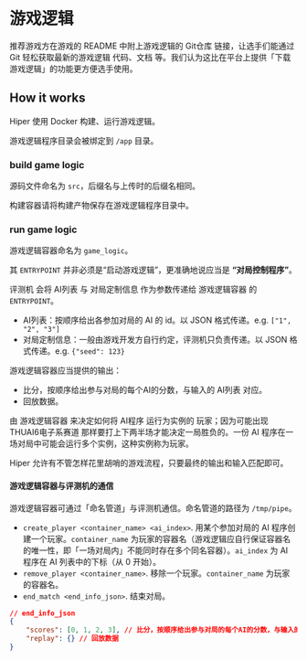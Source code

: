 # 游戏逻辑

推荐游戏方在游戏的 README 中附上游戏逻辑的 Git仓库 链接，让选手们能通过 Git 轻松获取最新的游戏逻辑 代码、文档 等。我们认为这比在平台上提供「下载游戏逻辑」的功能更方便选手使用。

## How it works

Hiper 使用 Docker 构建、运行游戏逻辑。

游戏逻辑程序目录会被绑定到 `/app` 目录。

### build game logic

源码文件命名为 `src`，后缀名与上传时的后缀名相同。

构建容器请将构建产物保存在游戏逻辑程序目录中。

### run game logic

游戏逻辑容器命名为 `game_logic`。

其 `ENTRYPOINT` 并非必须是“启动游戏逻辑”，更准确地说应当是 **“对局控制程序”**。

评测机 会将 AI列表 与 对局定制信息 作为参数传递给 游戏逻辑容器 的 `ENTRYPOINT`。

- AI列表：按顺序给出各参加对局的 AI 的 id。以 JSON 格式传递。e.g. `["1", "2", "3"]`
- 对局定制信息：一般由游戏开发方自行约定，评测机只负责传递。以 JSON 格式传递。e.g. `{"seed": 123}`

游戏逻辑容器应当提供的输出：

- 比分，按顺序给出参与对局的每个AI的分数，与输入的 AI列表 对应。
- 回放数据。

由 游戏逻辑容器 来决定如何将 AI程序 运行为实例的 玩家；因为可能出现 THUAI6电子系赛道 那样要打上下两半场才能决定一局胜负的。一份 AI 程序在一场对局中可能会运行多个实例，这种实例称为玩家。

Hiper 允许有不管怎样花里胡哨的游戏流程，只要最终的输出和输入匹配即可。

#### 游戏逻辑容器与评测机的通信

游戏逻辑容器可通过「命名管道」与评测机通信。命名管道的路径为 `/tmp/pipe`。

- `create_player <container_name> <ai_index>`. 用某个参加对局的 AI 程序创建一个玩家。`container_name` 为玩家的容器名（游戏逻辑应自行保证容器名的唯一性，即「一场对局内」不能同时存在多个同名容器）。`ai_index` 为 AI 程序在 AI 列表中的下标（从 0 开始）。
- `remove_player <container_name>`. 移除一个玩家。`container_name` 为玩家的容器名。
- `end_match <end_info_json>`. 结束对局。

```json
// end_info_json
{
    "scores": [0, 1, 2, 3], // 比分，按顺序给出参与对局的每个AI的分数，与输入的 AI列表 对应。
    "replay": {} // 回放数据
}
```
